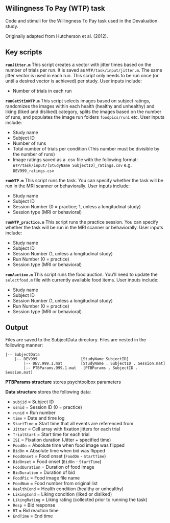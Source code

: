## Willingness To Pay (WTP) task

Code and stimuli for the Willingness To Pay task used in the Devaluation study. 

Originally adapted from Hutcherson et al. (2012).

## Key scripts
**`runJitter.m`** 
This script creates a vector with jitter times based on the number of trials per run. It is saved as `WTP/task/input/jitter.m`. The same jitter vector is used in each run. This script only needs to be run once (or until a desired vector is achieved) per study. User inputs include:
- Number of trials in each run

**`runGetStimWTP.m`** 
This script selects images based on subject ratings, randomizes the images within each health (healthy and unhealthy) and liking (liked and disliked) category, splits the images based on the number of runs, and populates the image run folders `foodpics/run1` etc. User inputs include:
- Study name
- Subject ID
- Number of runs 
- Total number of trials per condition (This number must be divisible by the number of runs)
- Image ratings saved as a .csv file with the following format: `WTP/task/input/[StudyName SubjectID]_ratings.csv` e.g. `DEV999_ratings.csv`

**`runWTP.m`**
This script runs the task. You can specify whether the task will be run in the MRI scanner or behaviorally. User inputs include:
- Study name
- Subject ID
- Session Number (0 = practice; 1, unless a longitudinal study)
- Session type (MRI or behavioral)

**`runWTP_practice.m`** 
This script runs the practice session. You can specify whether the task will be run in the MRI scanner or behaviorally. User inputs include:
- Study name
- Subject ID
- Session Number (1, unless a longitudinal study)
- Run Number (0 = practice)
- Session type (MRI or behavioral)

**`runAuction.m`** 
This script runs the food auction. You'll need to update the `selectfood.m` file with currently available food items. User inputs include:
- Study name
- Subject ID
- Session Number (1, unless a longitudinal study)
- Run Number (0 = practice)
- Session type (MRI or behavioral)

## Output
Files are saved to the SubjectData directory. Files are nested in the following manner:
```
|-- SubjectData
    |-- DEV999                   [StudyName SubjectID] 
        |-- DEV.999.1.mat        [StudyName . SubjectID . Session.mat]
        |-- PTBParams.999.1.mat   [PTBParams . SubjectID . Session.mat]
```
**PTBParams structure** stores psychtoolbox parameters

**Data structure** stores the following data:

- `subjid` = Subject ID
- `ssnid` = Session ID (0 = practice)
- `runid` = Run number
- `time` = Date and time log
- `StartTime` = Start time that all events are referenced from
- `Jitter` = Cell array with fixation jitters for each trial
- `TrialStart` = Start time for each trial
- `ISI` = Fixation duration (Jitter + specified time)
- `FoodOn` = Absolute time when food image was flipped
- `BidOn` = Absolute time when bid was flipped
- `FoodOnset` = Food onset (`FoodOn` - `StartTime`)
- `BidOnset` = Food onset (`BidOn` - `StartTime`)
- `FoodDuration` = Duration of food image
- `BidDuration` = Duration of bid 
- `FoodPic` = Food image file name
- `FoodNum` = Food number from original list
- `HealthCond` = Health condition (healthy or unhealthy)
- `LikingCond` = Liking condition (liked or disliked)
- `LikingRating` = Liking rating (collected prior to running the task)
- `Resp` = Bid response
- `RT` = Bid reaction time
- `EndTime` = End time